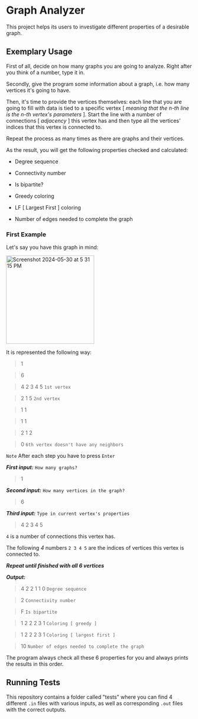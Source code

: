 # Graph Analyzer

This project helps its users to investigate different properties of a desirable graph.

## Exemplary Usage

First of all, decide on how many graphs you are going to analyze. Right after you think of a number, type it in.

Secondly, give the program some information about a graph, i.e. how many vertices it's going to have.

Then, it's time to provide the vertices themselves: each line that you are going to fill with data is tied to a specific vertex [ *meaning that the n-th line is the n-th vertex's parameters* ]. Start the line with a number of connections [ *adjacency* ] this vertex has and then type all the vertices' indices that this vertex is connected to.

Repeat the process as many times as there are graphs and their vertices.

As the result, you will get the following properties checked and calculated:

- Degree sequence

- Connectivity number

- Is bipartite?

- Greedy coloring

- LF [ Largest First ] coloring

- Number of edges needed to complete the graph

### First Example

Let's say you have this graph in mind:

<img width="238" alt="Screenshot 2024-05-30 at 5 31 15 PM" src="https://github.com/taryesz/graph-analyzer/assets/106448156/1c528900-3a0a-4272-a55a-eaf4a88c7a14">

It is represented the following way:

> 1

> 6

> 4 2 3 4 5 `1st vertex`

> 2 1 5 `2nd vertex`

> 1 1

> 1 1

> 2 1 2

> 0 `6th vertex doesn't have any neighbors`

`Note` After each step you have to press `Enter`

_**First input:**_ `How many graphs?`

> 1

_**Second input:**_ `How many vertices in the graph?`

> 6

_**Third input:**_ `Type in current vertex's properties`

> 4 2 3 4 5

`4` is a number of connections this vertex has.

The following _4_ numbers `2 3 4 5` are the indices of vertices this vertex is connected to.

_**Repeat until finished with all 6 vertices**_

_**Output:**_

> 4 2 2 1 1 0 `Degree sequence`

> 2 `Connectivity number`

> F `Is bipartite`

> 1 2 2 2 3 1 `Coloring [ greedy ]`

> 1 2 2 2 3 1 `Coloring [ largest first ]`

> 10 `Number of edges needed to complete the graph`

The program always check all these 6 properties for you and always prints the results in this order.

## Running Tests

This repository contains a folder called "tests" where you can find 4 different `.in` files with various inputs, as well as corresponding `.out` files with the correct outputs.